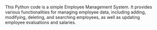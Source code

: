 This Python code is a simple Employee Management System. It provides various functionalities for managing employee data, including adding, modifying, deleting, and searching employees, as well as updating employee evaluations and salaries.

